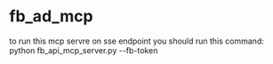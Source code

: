 # fb_ad_mcp
to run this mcp servre on sse endpoint you should run this command:
python fb_api_mcp_server.py --fb-token <your facebook ad account token>
